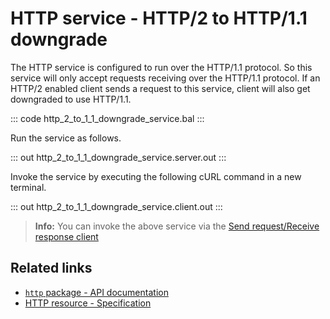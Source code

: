 # HTTP service - HTTP/2 to HTTP/1.1 downgrade

The HTTP service is configured to run over the HTTP/1.1 protocol. So this service will only accept requests receiving over the HTTP/1.1 protocol. If an HTTP/2 enabled client sends a request to this service, client will also get downgraded to use HTTP/1.1.

::: code http_2_to_1_1_downgrade_service.bal :::

Run the service as follows.

::: out http_2_to_1_1_downgrade_service.server.out :::

Invoke the service by executing the following cURL command in a new terminal.

::: out http_2_to_1_1_downgrade_service.client.out :::

>**Info:** You can invoke the above service via the [Send request/Receive response client](/learn/by-example/http-client-send-request-receive-response/)

## Related links
- [`http` package - API documentation](https://lib.ballerina.io/ballerina/http/latest/)
- [HTTP resource - Specification](https://ballerina.io/spec/http/#23-resource)
